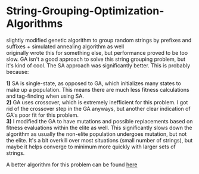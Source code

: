 # String-Grouping-Optimization-Algorithms
slightly modified genetic algorithm to group random strings by prefixes and suffixes + simulated annealing algorithm as well \
originally wrote this for something else, but performance proved to be too slow. GA isn't a good approach to solve this string grouping problem, but it's kind of cool. The SA approach was significantly better. This is probably because: 

**1)** SA is single-state, as opposed to GA, which initializes many states to make up a population. This means there are much less fitness calculations and tag-finding when using SA. \
**2)** GA uses crossover, which is extremely inefficient for this problem. I got rid of the crossover step in the GA anyways, but another clear indication of GA's poor fit for this problem. \
**3)** I modified the GA to have mutations and possible replacements based on fitness evaluations within the elite as well. This significantly slows down the algorithm as usually the non-elite population undergoes mutation, but not the elite. It's a bit overkill over most situations (small number of strings), but maybe it helps converge to minimum more quickly with larger sets of strings.

A better algorithm for this problem can be found [here](https://www.github.com/camelwater/strings-grouping-algorithm)
